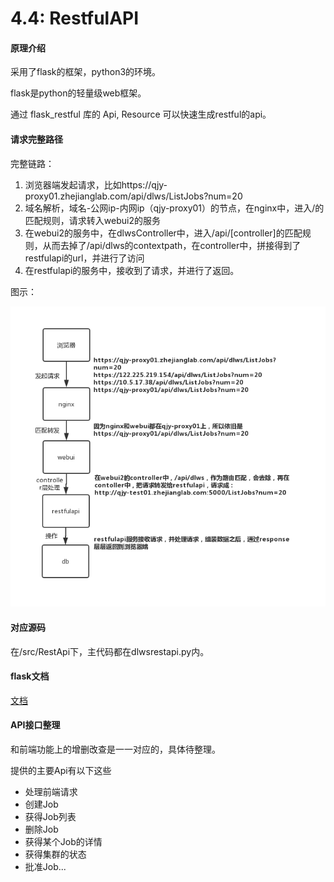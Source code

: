 # 4.4: RestfulAPI	

#### 原理介绍

采用了flask的框架，python3的环境。

flask是python的轻量级web框架。

通过 flask_restful 库的 Api, Resource 可以快速生成restful的api。

#### 请求完整路径

完整链路：

1. 浏览器端发起请求，比如https://qjy-proxy01.zhejianglab.com/api/dlws/ListJobs?num=20
2. 域名解析，域名-公网ip-内网ip（qjy-proxy01）的节点，在nginx中，进入/的匹配规则，请求转入webui2的服务
3. 在webui2的服务中，在dlwsController中，进入/api/[controller]的匹配规则，从而去掉了/api/dlws的contextpath，在controller中，拼接得到了restfulapi的url，并进行了访问
4. 在restfulapi的服务中，接收到了请求，并进行了返回。

图示：

![./images/request.png](..\images\request.png)

#### 对应源码

在/src/RestApi下，主代码都在dlwsrestapi.py内。

#### flask文档

[文档](http://docs.jinkan.org/docs/flask/)

#### API接口整理

和前端功能上的增删改查是一一对应的，具体待整理。

提供的主要Api有以下这些

- 处理前端请求
- 创建Job
- 获得Job列表
- 删除Job
- 获得某个Job的详情
- 获得集群的状态
- 批准Job...

